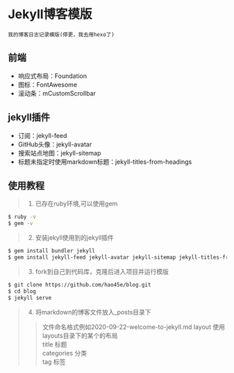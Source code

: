 # Jekyll博客模版
    我的博客日志记录模版(停更，我去用hexo了)

## 前端
* 响应式布局：Foundation
* 图标：FontAwesome
* 滚动条：mCustomScrollbar

## jekyll插件
* 订阅：jekyll-feed
* GitHub头像：jekyll-avatar
* 搜索站点地图：jekyll-sitemap
* 标题未指定时使用markdown标题：jekyll-titles-from-headings

## 使用教程
> 1. 已存在ruby环境,可以使用gem
```bash 
$ ruby -v 
$ gem -v
```
> 2. 安装jekyll使用到的jekyll插件
```bash
$ gem install bundler jekyll
$ gem install jekyll-feed jekyll-avatar jekyll-sitemap jekyll-titles-from-headings
```
> 3. fork到自己到代码库，克隆后进入项目并运行模版
```bash
$ git clone https://github.com/hao45e/blog.git
$ cd blog
$ jekyll serve
```
> 4. 将markdown的博客文件放入_posts目录下
> > 文件命名格式例如2020-09-22-welcome-to-jekyll.md
> > layout 使用layouts目录下的某个的布局 <br>
> > title 标题 <br>
> > categories 分类 <br>
> > tag 标签 <br>